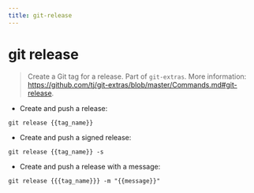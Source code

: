 ```yaml
---
title: git-release
---
```

# git release

> Create a Git tag for a release.
> Part of `git-extras`.
> More information: <https://github.com/tj/git-extras/blob/master/Commands.md#git-release>.

- Create and push a release:

`git release {{tag_name}}`

- Create and push a signed release:

`git release {{tag_name}} -s`

- Create and push a release with a message:

`git release {{{tag_name}}} -m "{{message}}"`
